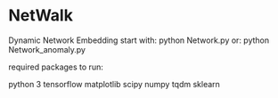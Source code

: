 
# NetWalk
Dynamic Network Embedding
start with:
python Network.py
or:
python Network_anomaly.py


required packages to run:

python 3
tensorflow
matplotlib
scipy
numpy
tqdm
sklearn
